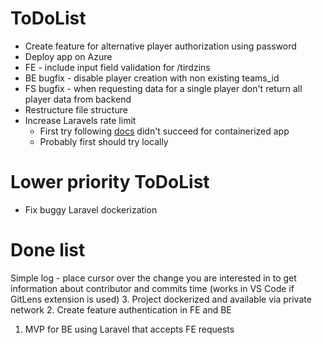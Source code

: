 # ToDoList
- Create feature for alternative player authorization using password
- Deploy app on Azure
- FE - include input field validation for /tirdzins
- BE bugfix - disable player creation with non existing teams_id
- FS bugfix - when requesting data for a single player don't return all player data from backend
- Restructure file structure
- Increase Laravels rate limit
    - First try following [docs](https://laravel.com/docs/11.x/rate-limiting) didn't succeed for containerized app
    - Probably first should try locally

# Lower priority ToDoList
- Fix buggy Laravel dockerization

# Done list
Simple log - place cursor over the change you are interested in to get information about contributor and commits time (works in VS Code if GitLens extension is used)
3. Project dockerized and available via private network
2. Create feature authentication in FE and BE
1. MVP for BE using Laravel that accepts FE requests
